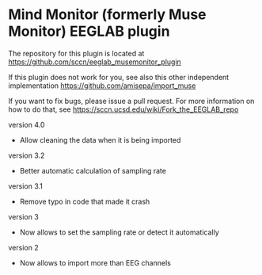 # Mind Monitor (formerly Muse Monitor) EEGLAB plugin

The repository for this plugin is located at
https://github.com/sccn/eeglab_musemonitor_plugin

If this plugin does not work for you, see also this other independent implementation
https://github.com/amisepa/import_muse

If you want to fix bugs, please issue a pull request. For more
information on how to do that, see
https://sccn.ucsd.edu/wiki/Fork_the_EEGLAB_repo

version 4.0
- Allow cleaning the data when it is being imported

version 3.2
- Better automatic calculation of sampling rate

version 3.1
- Remove typo in code that made it crash

version 3
- Now allows to set the sampling rate or detect it automatically

version 2
- Now allows to import more than EEG channels

